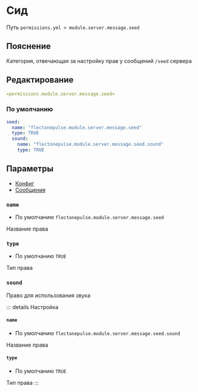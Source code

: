 # Сид
Путь `permissions.yml > module.server.message.seed`

## Пояснение
Категория, отвечающая за настройку прав у сообщений `/seed` сервера

## Редактирование
```yaml
<permissions.module.server.message.seed>
```

### По умолчанию
```yaml
seed:
  name: "flectonepulse.module.server.message.seed"
  type: TRUE
  sound:
    name: "flectonepulse.module.server.message.seed.sound"
    type: TRUE
```

## Параметры

- [Конфиг](/ru/config/module/server/messsage/seed/)
- [Сообщения](/ru/messages/ru_ru/module/server/message/seed/)

### `name`
- По умолчанию `flectonepulse.module.server.message.seed`

Название права

### `type`
- По умолчанию `TRUE`

Тип права

### `sound`

Право для использования звука

::: details Настройка
#### `name`
- По умолчанию `flectonepulse.module.server.message.seed.sound`

Название права

#### `type`
- По умолчанию `TRUE`

Тип права
:::

<!--@include: @/ru/parts/permission.md-->

